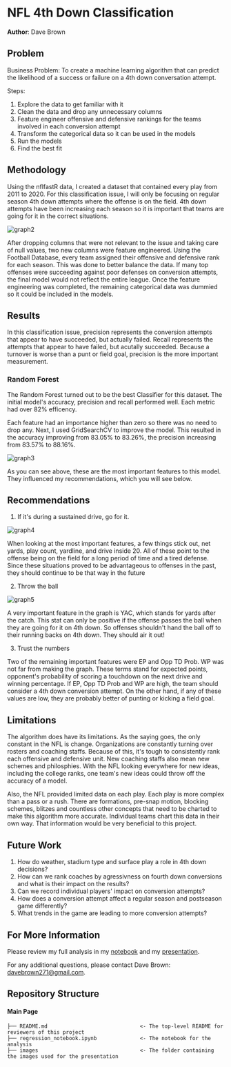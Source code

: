 # NFL 4th Down Classification

**Author**: Dave Brown

## Problem

Business Problem: To create a machine learning algorithm that can predict the likelihood of a success or failure on a 4th down conversation attempt.

Steps:
1. Explore the data to get familiar with it
2. Clean the data and drop any unnecessary columns
3. Feature engineer offensive and defensive rankings for the teams involved in each conversion attempt
4. Transform the categorical data so it can be used in the models
5. Run the models
6. Find the best fit

## Methodology

Using the nflfastR data, I created a dataset that contained every play from 2011 to 2020. For this classification issue, I will only be focusing on regular season 4th down attempts where the offense is on the field. 4th down attempts have been increasing each season so it is important that teams are going for it in the correct situations.

![graph2](./images/4th_attempts.png)

After dropping columns that were not relevant to the issue and taking care of null values, two new columns were feature engineered. Using the Football Database, every team assigned their offensive and defensive rank for each season. This was done to better balance the data. If many top offenses were succeeding against poor defenses on conversion attempts, the final model would not reflect the entire league. Once the feature engineering was completed, the remaining categorical data was dummied so it could be included in the models.

## Results

In this classification issue, precision represents the conversion attempts that appear to have succeeded, but actually failed. Recall represents the attempts that appear to have failed, but acutally succeeded. Because a turnover is worse than a punt or field goal, precision is the more important measurement.

### Random Forest

The Random Forest turned out to be the best Classifier for this dataset. The initial model's accuracy, precision and recall performed well. Each metric had over 82% efficency.

Each feature had an importance higher than zero so there was no need to drop any. Next, I used GridSearchCV to improve the model. This resulted in the accuracy improving from 83.05% to 83.26%, the precision increasing from 83.57% to 88.16%.

![graph3](./images/features.png)

As you can see above, these are the most important features to this model. They influenced my recommendations, which you will see below.

## Recommendations

1. If it's during a sustained drive, go for it.

![graph4](./images/successful_conversions.png)

When looking at the most important features, a few things stick out, net yards, play count, yardline, and drive inside 20. All of these point to the offense being on the field for a long period of time and a tired defense. Since these situations proved to be advantageous to offenses in the past, they should continue to be that way in the future

2. Throw the ball

![graph5](./images/epa_per_yac.png)

A very important feature in the graph is YAC, which stands for yards after the catch. This stat can only be positive if the offense passes the ball when they are going for it on 4th down. So offenses shouldn't hand the ball off to their running backs on 4th down. They should air it out!

3. Trust the numbers

Two of the remaining important features were EP and Opp TD Prob. WP was not far from making the graph. These terms stand for expected points, opponent's probability of scoring a touchdown on the next drive and winning percentage. If EP, Opp TD Prob and WP are high, the team should consider a 4th down conversion attempt. On the other hand, if any of these values are low, they are probably better of punting or kicking a field goal.


## Limitations

The algorithm does have its limitations. As the saying goes, the only constant in the NFL is change. Organizations are constantly turning over rosters and coaching staffs. Because of this, it's tough to consistently rank each offensive and defensive unit. New coaching staffs also mean new schemes and philosphies. With the NFL looking everywhere for new ideas, including the college ranks, one team's new ideas could throw off the accuracy of a model.

Also, the NFL provided limited data on each play. Each play is more complex than a pass or a rush. There are formations, pre-snap motion, blocking schemes, blitzes and countless other concepts that need to be charted to make this algorithm more accurate. Individual teams chart this data in their own way. That information would be very beneficial to this project.

## Future Work

1. How do weather, stadium type and surface play a role in 4th down decisions?
2. How can we rank coaches by agressivness on fourth down conversions and what is their impact on the results?
3. Can we record individual players' impact on conversion attempts?
4. How does a conversion attempt affect a regular season and postseason game differently?
5. What trends in the game are leading to more conversion attempts?

## For More Information

Please review my full analysis in my [notebook](/fourth_down_efficiency.ipynb) and my [presentation](/4th_down_presentation.pdf).

For any additional questions, please contact Dave Brown: davebrown271@gmail.com.


## Repository Structure
#### Main Page
    ├── README.md                              <- The top-level README for reviewers of this project
    ├── regression_notebook.ipynb              <- The notebook for the analysis
    ├── images                                 <- The folder containing the images used for the presentation
